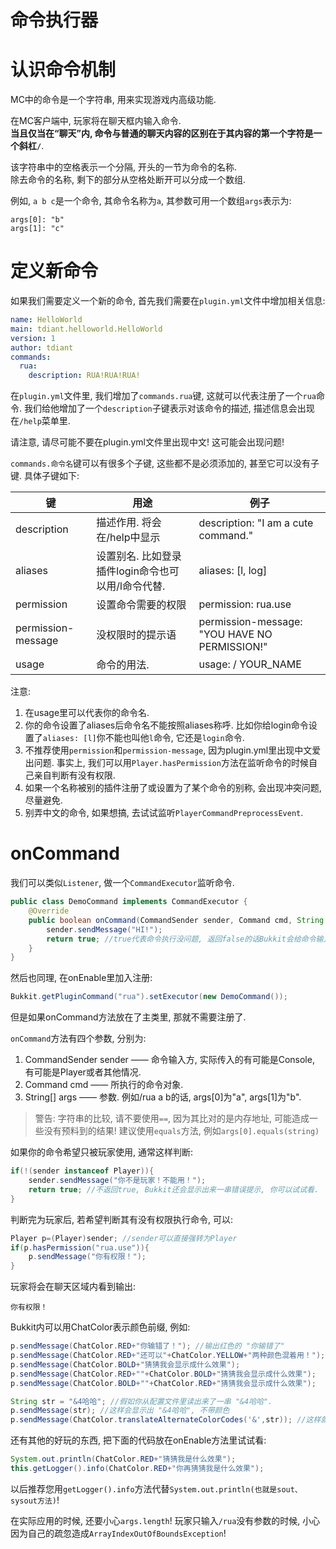 # 命令执行器

# 认识命令机制
MC中的命令是一个字符串, 用来实现游戏内高级功能.  

在MC客户端中, 玩家将在聊天框内输入命令.  
**当且仅当在“聊天”内, 命令与普通的聊天内容的区别在于其内容的第一个字符是一个斜杠`/`**.  

该字符串中的空格表示一个分隔, 开头的一节为命令的名称.  
除去命令的名称, 剩下的部分从空格处断开可以分成一个数组.  

例如, `a b c`是一个命令, 其命令名称为`a`, 其参数可用一个数组`args`表示为:  
```
args[0]: "b"
args[1]: "c"
```

# 定义新命令
如果我们需要定义一个新的命令, 首先我们需要在`plugin.yml`文件中增加相关信息:
```yml
name: HelloWorld
main: tdiant.helloworld.HelloWorld
version: 1
author: tdiant
commands:
  rua:
    description: RUA!RUA!RUA!
```

在`plugin.yml`文件里, 我们增加了`commands.rua`键, 这就可以代表注册了一个`rua`命令. 我们给他增加了一个`description`子键表示对该命令的描述, 描述信息会出现在`/help`菜单里.  

请注意, 请尽可能不要在plugin.yml文件里出现中文! 这可能会出现问题!

`commands.命令名`键可以有很多个子键, 这些都不是必须添加的, 甚至它可以没有子键. 具体子键如下:  

| 键 | 用途 | 例子 |
| -----   | -----   | ---- |
| description | 描述作用. 将会在/help中显示 |  description: "I am a cute command." |
| aliases | 设置别名. 比如登录插件login命令也可以用/l命令代替. | aliases: [l, log] |
| permission | 设置命令需要的权限 | permission: rua.use |
| permission-message | 没权限时的提示语 | permission-message: "YOU HAVE NO PERMISSION!" |
| usage | 命令的用法. | usage: /<command> YOUR_NAME |

注意:  
1. <command>在usage里可以代表你的命令名.  
2. 你的命令设置了aliases后命令名不能按照aliases称呼. 比如你给login命令设置了`aliases: [l]`你不能也叫他`l`命令, 它还是`login`命令.  
3. 不推荐使用`permission`和`permission-message`, 因为plugin.yml里出现中文爱出问题. 事实上, 我们可以用`Player.hasPermission`方法在监听命令的时候自己亲自判断有没有权限.
4. 如果一个名称被别的插件注册了或设置为了某个命令的别称, 会出现冲突问题, 尽量避免.
5. 别弄中文的命令, 如果想搞, 去试试监听`PlayerCommandPreprocessEvent`.

# onCommand
我们可以类似`Listener`, 做一个`CommandExecutor`监听命令.  

```java
public class DemoCommand implements CommandExecutor {
	@Override
	public boolean onCommand(CommandSender sender, Command cmd, String label, String[] args) {
		sender.sendMessage("HI!");
		return true; //true代表命令执行没问题, 返回false的话Bukkit会给命令输入方一个错误提示语
	}
}
```

然后也同理, 在onEnable里加入注册:  
```java
Bukkit.getPluginCommand("rua").setExecutor(new DemoCommand());
```
但是如果onCommand方法放在了主类里, 那就不需要注册了.  

`onCommand`方法有四个参数, 分别为:  
1. CommandSender sender —— 命令输入方, 实际传入的有可能是Console, 有可能是Player或者其他情况.    
2. Command cmd —— 所执行的命令对象.  
3. String[] args —— 参数. 例如/rua a b的话, args[0]为"a", args[1]为"b".  
> 警告: 字符串的比较, 请不要使用`==`, 因为其比对的是内存地址, 可能造成一些没有预料到的结果! 建议使用`equals`方法, 例如`args[0].equals(string)`

如果你的命令希望只被玩家使用, 通常这样判断:
```java
if(!(sender instanceof Player)){
	sender.sendMessage("你不是玩家！不能用！");
	return true; //不返回true, Bukkit还会显示出来一串错误提示, 你可以试试看.
}
```

判断完为玩家后, 若希望判断其有没有权限执行命令, 可以:
```java
Player p=(Player)sender; //sender可以直接强转为Player
if(p.hasPermission("rua.use")){
	p.sendMessage("你有权限！");
}
```
玩家将会在聊天区域内看到输出:  
```
你有权限！
```

Bukkit内可以用ChatColor表示颜色前缀, 例如:  
```java
p.sendMessage(ChatColor.RED+"你输错了！"); //输出红色的 "你输错了"
p.sendMessage(ChatColor.RED+"还可以"+ChatColor.YELLOW+"两种颜色混着用！");
p.sendMessage(ChatColor.BOLD+"猜猜我会显示成什么效果");
p.sendMessage(ChatColor.RED+""+ChatColor.BOLD+"猜猜我会显示成什么效果");
p.sendMessage(ChatColor.BOLD+""+ChatColor.RED+"猜猜我会显示成什么效果");

String str = "&4哈哈"; //假如你从配置文件里读出来了一串 "&4哈哈".
p.sendMessage(str); //这样会显示出 "&4哈哈", 不带颜色
p.sendMessage(ChatColor.translateAlternateColorCodes('&',str)); //这样就带颜色了
```

还有其他的好玩的东西, 把下面的代码放在onEnable方法里试试看:  
```java
System.out.println(ChatColor.RED+"猜猜我是什么效果"); 
this.getLogger().info(ChatColor.RED+"你再猜猜我是什么效果");
```
以后推荐您用`getLogger().info`方法代替`System.out.println(也就是sout、sysout方法)`!

在实际应用的时候, 还要小心`args.length`! 玩家只输入`/rua`没有参数的时候, 小心因为自己的疏忽造成`ArrayIndexOutOfBoundsException`!
